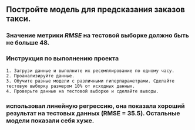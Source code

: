 ## Постройте модель для предсказания заказов такси.
### Значение метрики *RMSE* на тестовой выборке должно быть не больше 48.
### Инструкция по выполнению проекта
    1. Загрузи данные и выполните их ресемплирование по одному часу.
    2. Проанализируйте данные.
    3. Обучите разные модели с различными гиперпараметрами. Сделайте тестовую выборку размером 10% от исходных данных.
    4. Проверьте данные на тестовой выборке и сделайте выводы.
### использовал линейную регрессию, она показала хороший результат на тестовых данных (RMSE = 35.5). Остальные модели показали себя хуже.
